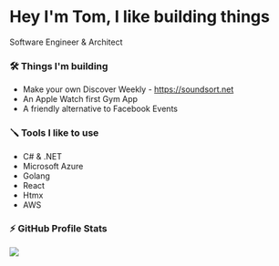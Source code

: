 # Hey I'm Tom, I like building things
Software Engineer & Architect

### 🛠️ Things I'm building
- Make your own Discover Weekly - https://soundsort.net
- An Apple Watch first Gym App
- A friendly alternative to Facebook Events

### 🪛 Tools I like to use
- C# & .NET
- Microsoft Azure
- Golang
- React
- Htmx
- AWS

### :zap: GitHub Profile Stats 
<img src="https://github-readme-stats.anuraghazra1.vercel.app/api?username=tombrereton&show_icons=true" />


